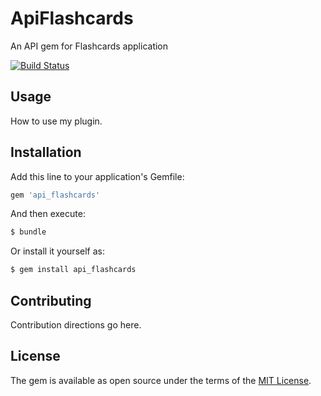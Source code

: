 # ApiFlashcards
An API gem for Flashcards application

[![Build Status](https://travis-ci.org/annikoff/api_flashcards.svg?branch=master)](https://travis-ci.org/annikoff/api_flashcards)

## Usage
How to use my plugin.

## Installation
Add this line to your application's Gemfile:

```ruby
gem 'api_flashcards'
```

And then execute:
```bash
$ bundle
```

Or install it yourself as:
```bash
$ gem install api_flashcards
```

## Contributing
Contribution directions go here.

## License
The gem is available as open source under the terms of the [MIT License](http://opensource.org/licenses/MIT).
